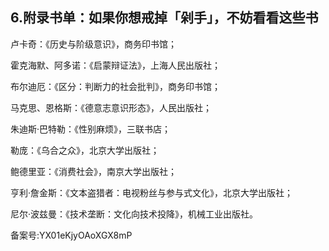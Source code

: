 ## 6.附录书单：如果你想戒掉「剁手」，不妨看看这些书
卢卡奇：《历史与阶级意识》，商务印书馆；


霍克海默、阿多诺：《启蒙辩证法》，上海人民出版社；


布尔迪厄：《区分：判断力的社会批判》，商务印书馆；


马克思、恩格斯：《德意志意识形态》，人民出版社；


朱迪斯·巴特勒：《性别麻烦》，三联书店；


勒庞：《乌合之众》，北京大学出版社；


鲍德里亚：《消费社会》，南京大学出版社；


亨利·詹金斯：《文本盗猎者：电视粉丝与参与式文化》，北京大学出版社；


尼尔·波兹曼：《技术垄断：文化向技术投降》，机械工业出版社。


备案号:YX01eKjyOAoXGX8mP

